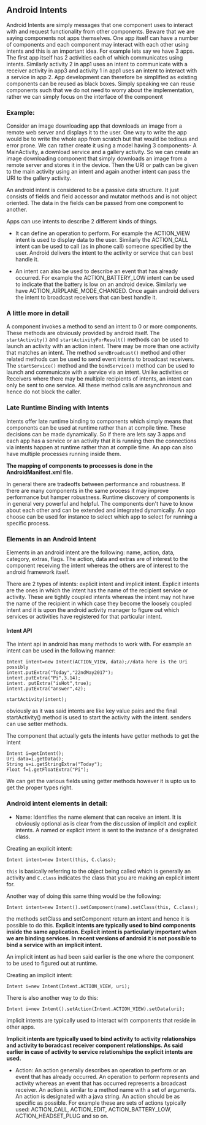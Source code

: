 ## Android Intents

Android Intents are simply messages that one component uses to interact with and request functionality from other components. Beware that we are saying components not apps themselves. One app itself can have a number of components and each component may interact with each other using intents and this is an important idea. For example lets say we have 3 apps. The first app itself has 2 activities each of which communicates using intents. Similarly activity 2 in app1 uses an intent to communicate with a receiver activity in app3 and activity 1 in app1 uses an intent to interact with a service in app 2. App development can therefore be simplified as existing components can be reused as black boxes. Simply speaking we can reuse components such that we do not need to worry about the implementation, rather we can simply focus on the interface of the component

### Example:

Consider an image downloading app that downloads an image from a remote web server and displays it to the user. One way to write the app would be to write the whole app from scratch but that would be tedious and error prone. We can rather create it using a model having 3 components- A MainActivity, a download service and a gallery activity. So we can create an image downloading component that simply downloads an image from a remote server and stores it in the device. Then the URI or path can be given to the main activity using an intent and again another intent can pass the URI to the gallery activity.

An android intent is considered to be a passive data structure. It just consists of fields and field accessor and mutator methods and is not object oriented. The data in the fields can be passed from one component to another.

Apps can use intents to describe 2 different kinds of things.

- It can define an operation to perform. For example the ACTION_VIEW intent is used to display data to the user. Similarly the ACTION_CALL intent can be used to call (as in phone call) someone specified by the user. Android delivers the intent to the activity or service that can best handle it.

- An intent can also be used to describe an event that has already occurred. For example the ACTION_BATTERY_LOW intent can be used to indicate that the battery is low on an android device. Similarly we have ACTION_AIRPLANE_MODE_CHANGED. Once again android delivers the intent to broadcast receivers that can best handle it.

### A little more in detail

A component invokes a method to send an intent to 0 or more components. These methods are obviously provided by android itself.
The `startActivity()` and `startActivityForResult()` methods can be used to launch an activity with an action intent. There may be more than one activity that matches an intent. The method `sendBroadcast()` method and other related methods can be used to send event intents to broadcast receivers. The `startService()` method and the `bindService()` method can be used to launch and communicate with a service via an intent. Unlike activities or Receivers where there may be multiple recipients of intents, an intent can only be sent to one service. All these method calls are asynchronous and hence do not block the caller.

### Late Runtime Binding with Intents

Intents offer late runtime binding to components which simply means that components can be used at runtime rather than at compile time. These decisions can be made dynamically. So if there are lets say 3 apps and each app has a service or an activity that it is running then the connections via intents happen at runtime rather than at compile time. An app can also have multiple processes running inside them. 

**The mapping of components to processes is done in the AndroidManifest.xml file.**

In general there are tradeoffs between performance and robustness. If there are many components in the same process it may improve performance but hamper robustness. Runtime discovery of components is in general very powerful and helpful. The components don't have to know about each other and can be extended and integrated dynamically. An app choose can be used for instance to select which app to select for running a specific process.

### Elements in an Android Intent

Elements in an android intent are the following: name, action, data, category, extras, flags.
The action, data and extras are of interest to the component receiving the intent whereas the others are of interest to the android framework itself.

There are 2 types of intents: explicit intent and implicit intent. Explicit intents are the ones in which the intent has the name of the recipient service or activity. These are tightly coupled intents whereas the intent may not have the name of the recipient in which case they become the loosely coupled intent and it is upon the android activity manager to figure out which services or activities have registered for that particular intent. 

#### Intent API

The intent api in android has many methods to work with. For example an intent can be used in the following manner:

```
Intent intent=new Intent(ACTION_VIEW, data);//data here is the Uri possibly
intent.putExtra("Today","22ndMay2017");
intent.putExtra("Pi",3.14);
intent. putExtra("isHot",true);
intent.putExtra("answer",42);

startActivity(intent);
```
obviously as it was said intents are like key value pairs and the final startActivity() method is used to start the activity with the intent. senders can use setter methods. 

The component that actually gets the intents have getter methods to get the intent

```
Intent i=getIntent();
Uri data=i.getData();
String s=i.getStringExtra("Today");
Float f=i.getFloatExtra("Pi");
```

We can get the various fields using getter methods however it is upto us to get the proper types right.

### Android intent elements in detail:

- Name: Identifies the name element that can receive an intent. It is obviously optional as is clear from the discussion of implicit and explicit intents. A named or explicit intent is sent to the instance of a designated class. 

Creating an explicit intent:

```
Intent intent=new Intent(this, C.class);
```

`this` is basically referring to the object being called which is generally an activity and `C.class` indicates the class that you are making an explicit intent for.

Another way of doing this same thing would be the following:

```
Intent intent=new Intent().setComponent(name).setClass(this, C.class);
```

the methods setClass and setComponent return an intent and hence it is possible to do this. **Explicit intents are typically used to bind components inside the same application. Explicit intent is particularly important when we are binding services. In recent versions of android it is not possible to bind a service with an implicit intent.**
 
 An implicit intent as had been said earlier is the one where the component to be used to figured out at runtime.
 
 Creating an implicit intent:
 
 ```
 Intent i=new Intent(Intent.ACTION_VIEW, uri);
 
 ```
 
 There is also another way to do this:
 
 ```
 Intent i=new Intent().setAction(Intent.ACTION_VIEW).setData(uri);
 
 ```
 
 implicit intents are typically used to interact with components that reside in other apps.
 
 **Implicit intents are typically used to bind activity to activity relationships and activity to boradcast receiver component relationships. As said earlier in case of activity to service relationships the explicit intents are used.**
 
 - Action: An action generally describes an operation to perform or an event that has already occurred. An operation to perform represents and activity whereas an event that has occurred represents a broadcast receiver. An action is similar to a method name with a set of arguments. An action is designated with a java string. An action should be as specific as possible. For example these are sets of actions typically used: ACTION_CALL, ACTION_EDIT, ACTION_BATTERY_LOW, ACTION_HEADSET_PLUG and so on.
    
    